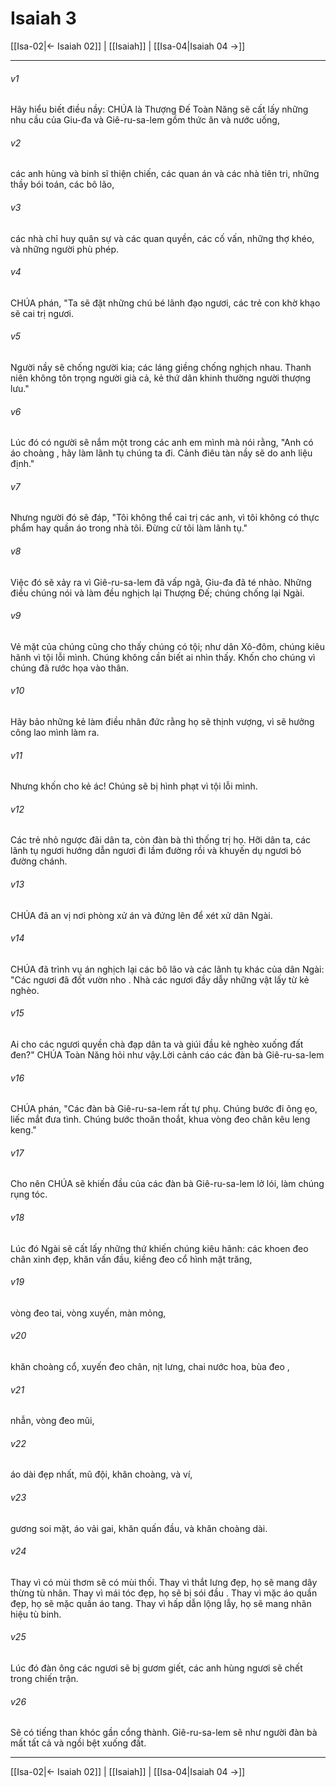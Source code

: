 # Isaiah 3

[[Isa-02|← Isaiah 02]] | [[Isaiah]] | [[Isa-04|Isaiah 04 →]]
***



###### v1 
Hãy hiểu biết điều nầy: CHÚA là Thượng Đế Toàn Năng sẽ cất lấy những nhu cầu của Giu-đa và Giê-ru-sa-lem gồm thức ăn và nước uống, 

###### v2 
các anh hùng và binh sĩ thiện chiến, các quan án và các nhà tiên tri, những thầy bói toán, các bô lão, 

###### v3 
các nhà chỉ huy quân sự và các quan quyền, các cố vấn, những thợ khéo, và những người phù phép. 

###### v4 
CHÚA phán, "Ta sẽ đặt những chú bé lãnh đạo ngươi, các trẻ con khờ khạo sẽ cai trị ngươi. 

###### v5 
Người nầy sẽ chống người kia; các láng giềng chống nghịch nhau. Thanh niên không tôn trọng người già cả, kẻ thứ dân khinh thường người thượng lưu." 

###### v6 
Lúc đó có người sẽ nắm một trong các anh em mình mà nói rằng, "Anh có áo choàng , hãy làm lãnh tụ chúng ta đi. Cảnh điêu tàn nầy sẽ do anh liệu định." 

###### v7 
Nhưng người đó sẽ đáp, "Tôi không thể cai trị các anh, vì tôi không có thực phẩm hay quần áo trong nhà tôi. Đừng cử tôi làm lãnh tụ." 

###### v8 
Việc đó sẽ xảy ra vì Giê-ru-sa-lem đã vấp ngã, Giu-đa đã té nhào. Những điều chúng nói và làm đều nghịch lại Thượng Đế; chúng chống lại Ngài. 

###### v9 
Vẻ mặt của chúng cũng cho thấy chúng có tội; như dân Xô-đôm, chúng kiêu hãnh vì tội lỗi mình. Chúng không cần biết ai nhìn thấy. Khốn cho chúng vì chúng đã rước họa vào thân. 

###### v10 
Hãy bảo những kẻ làm điều nhân đức rằng họ sẽ thịnh vượng, vì sẽ hưởng công lao mình làm ra. 

###### v11 
Nhưng khốn cho kẻ ác! Chúng sẽ bị hình phạt vì tội lỗi mình. 

###### v12 
Các trẻ nhỏ ngược đãi dân ta, còn đàn bà thì thống trị họ. Hỡi dân ta, các lãnh tụ ngươi hướng dẫn ngươi đi lầm đường rồi và khuyến dụ ngươi bỏ đường chánh. 

###### v13 
CHÚA đã an vị nơi phòng xử án và đứng lên để xét xử dân Ngài. 

###### v14 
CHÚA đã trình vụ án nghịch lại các bô lão và các lãnh tụ khác của dân Ngài: "Các ngươi đã đốt vườn nho . Nhà các ngươi đầy dẫy những vật lấy từ kẻ nghèo. 

###### v15 
Ai cho các ngươi quyền chà đạp dân ta và giúi đầu kẻ nghèo xuống đất đen?" CHÚA Toàn Năng hỏi như vậy.Lời cảnh cáo các đàn bà Giê-ru-sa-lem 

###### v16 
CHÚA phán, "Các đàn bà Giê-ru-sa-lem rất tự phụ. Chúng bước đi õng ẹo, liếc mắt đưa tình. Chúng bước thoăn thoắt, khua vòng đeo chân kêu leng keng." 

###### v17 
Cho nên CHÚA sẽ khiến đầu của các đàn bà Giê-ru-sa-lem lở lói, làm chúng rụng tóc. 

###### v18 
Lúc đó Ngài sẽ cất lấy những thứ khiến chúng kiêu hãnh: các khoen đeo chân xinh đẹp, khăn vấn đầu, kiềng đeo cổ hình mặt trăng, 

###### v19 
vòng đeo tai, vòng xuyến, màn mỏng, 

###### v20 
khăn choàng cổ, xuyến đeo chân, nịt lưng, chai nước hoa, bùa đeo , 

###### v21 
nhẫn, vòng đeo mũi, 

###### v22 
áo dài đẹp nhất, mũ đội, khăn choàng, và ví, 

###### v23 
gương soi mặt, áo vải gai, khăn quấn đầu, và khăn choàng dài. 

###### v24 
Thay vì có mùi thơm sẽ có mùi thối. Thay vì thắt lưng đẹp, họ sẽ mang dây thừng tù nhân. Thay vì mái tóc đẹp, họ sẽ bị sói đầu . Thay vì mặc áo quần đẹp, họ sẽ mặc quần áo tang. Thay vì hấp dẫn lộng lẫy, họ sẽ mang nhãn hiệu tù binh. 

###### v25 
Lúc đó đàn ông các ngươi sẽ bị gươm giết, các anh hùng ngươi sẽ chết trong chiến trận. 

###### v26 
Sẽ có tiếng than khóc gần cổng thành. Giê-ru-sa-lem sẽ như người đàn bà mất tất cả và ngồi bệt xuống đất.

***
[[Isa-02|← Isaiah 02]] | [[Isaiah]] | [[Isa-04|Isaiah 04 →]]
